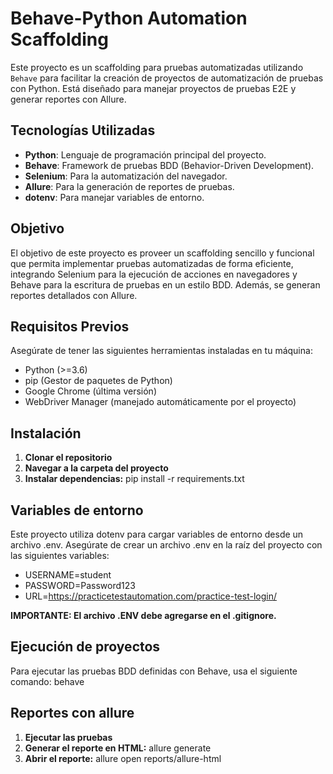 # Behave-Python Automation Scaffolding

Este proyecto es un scaffolding para pruebas automatizadas utilizando `Behave` para facilitar la creación de proyectos de automatización de pruebas con Python. Está diseñado para manejar proyectos de pruebas E2E y generar reportes con Allure.

## Tecnologías Utilizadas

- **Python**: Lenguaje de programación principal del proyecto.
- **Behave**: Framework de pruebas BDD (Behavior-Driven Development).
- **Selenium**: Para la automatización del navegador.
- **Allure**: Para la generación de reportes de pruebas.
- **dotenv**: Para manejar variables de entorno.

## Objetivo

El objetivo de este proyecto es proveer un scaffolding sencillo y funcional que permita implementar pruebas automatizadas de forma eficiente, integrando Selenium para la ejecución de acciones en navegadores y Behave para la escritura de pruebas en un estilo BDD. Además, se generan reportes detallados con Allure.

## Requisitos Previos

Asegúrate de tener las siguientes herramientas instaladas en tu máquina:

- Python (>=3.6)
- pip (Gestor de paquetes de Python)
- Google Chrome (última versión)
- WebDriver Manager (manejado automáticamente por el proyecto)

## Instalación

1. **Clonar el repositorio**
2. **Navegar a la carpeta del proyecto**
3. **Instalar dependencias:** pip install -r requirements.txt

## Variables de entorno
Este proyecto utiliza dotenv para cargar variables de entorno desde un archivo .env. Asegúrate de crear un archivo .env en la raíz del proyecto con las siguientes variables:

- USERNAME=student
- PASSWORD=Password123
- URL=https://practicetestautomation.com/practice-test-login/

**IMPORTANTE: El archivo .ENV debe agregarse en el .gitignore.**

## Ejecución de proyectos

Para ejecutar las pruebas BDD definidas con Behave, usa el siguiente comando: behave

## Reportes con allure

1. **Ejecutar las pruebas**
2. **Generar el reporte en HTML:** allure generate 
3. **Abrir el reporte:** allure open reports/allure-html

